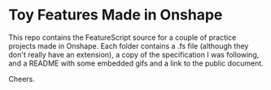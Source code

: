 # Toy Features Made in Onshape

This repo contains the FeatureScript source for a couple of practice projects made in Onshape. Each folder contains a .fs file (although they don't really have an extension), a copy of the specification I was following, and a README with some embedded gifs and a link to the public document.

Cheers.
